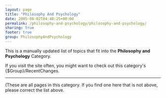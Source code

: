 ```yaml
---
layout: page
title: "Philosophy And Psychology"
date: 2005-08-02T04:48:25+00:00
permalink: /philosophy-and-psychology/philosophy-and-psychology/
sharing: true
footer: true
group: PhilosophyAndPsychology
---
```


This is a manually updated list of topics that fit into the **Philosophy and Psychology** Category.

If you visit the site often, you might want to check out this category's {$Group}/RecentChanges.

----

(These are all pages in this category. If you find one here that is not above, please correct the list above.

